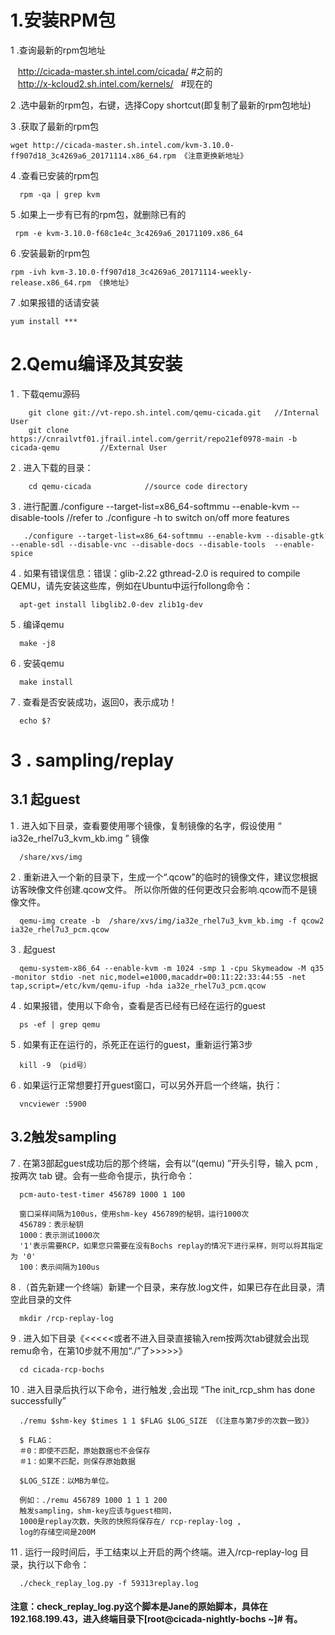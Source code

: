 # 1.安装RPM包

1 .查询最新的rpm包地址

    http://cicada-master.sh.intel.com/cicada/  #之前的       
    http://x-kcloud2.sh.intel.com/kernels/   #现在的


2 .选中最新的rpm包，右键，选择Copy shortcut(即复制了最新的rpm包地址)

3 .获取了最新的rpm包

    wget http://cicada-master.sh.intel.com/kvm-3.10.0-ff907d18_3c4269a6_20171114.x86_64.rpm 《注意更换新地址》
 
4 .查看已安装的rpm包

      rpm -qa | grep kvm 

5 .如果上一步有已有的rpm包，就删除已有的

     rpm -e kvm-3.10.0-f68c1e4c_3c4269a6_20171109.x86_64 
     
6 .安装最新的rpm包

    rpm -ivh kvm-3.10.0-ff907d18_3c4269a6_20171114-weekly-release.x86_64.rpm 《换地址》
      
7 .如果报错的话请安装

    yum install ***


# 2.Qemu编译及其安装
    
1 . 下载qemu源码
 
        git clone git://vt-repo.sh.intel.com/qemu-cicada.git   //Internal User
        git clone https://cnrailvtf01.jfrail.intel.com/gerrit/repo21ef0978-main -b cicada-qemu         //External User  

2 . 进入下载的目录：

        cd qemu-cicada            //source code directory

3 . 进行配置./configure --target-list=x86_64-softmmu --enable-kvm --disable-tools   //refer to ./configure -h to switch on/off more features

       ./configure --target-list=x86_64-softmmu --enable-kvm --disable-gtk --enable-sdl --disable-vnc --disable-docs --disable-tools  --enable-spice

4 . 如果有错误信息：错误：glib-2.22 gthread-2.0 is required to compile QEMU，请先安装这些库，例如在Ubuntu中运行follong命令：

      apt-get install libglib2.0-dev zlib1g-dev    

5 . 编译qemu
    
      make -j8

6 . 安装qemu

      make install

7 . 查看是否安装成功，返回0，表示成功！

      echo $? 

# 3 . sampling/replay

## 3.1 起guest

1 . 进入如下目录，查看要使用哪个镜像，复制镜像的名字，假设使用 “ ia32e_rhel7u3_kvm_kb.img ” 镜像
    
      /share/xvs/img

2 . 重新进入一个新的目录下，生成一个“.qcow”的临时的镜像文件，建议您根据访客映像文件创建.qcow文件。 所以你所做的任何更改只会影响.qcow而不是镜像文件。

      qemu-img create -b  /share/xvs/img/ia32e_rhel7u3_kvm_kb.img -f qcow2 ia32e_rhel7u3_pcm.qcow

3 . 起guest

      qemu-system-x86_64 --enable-kvm -m 1024 -smp 1 -cpu Skymeadow -M q35 -monitor stdio -net nic,model=e1000,macaddr=00:11:22:33:44:55 -net tap,script=/etc/kvm/qemu-ifup -hda ia32e_rhel7u3_pcm.qcow

4 . 如果报错，使用以下命令，查看是否已经有已经在运行的guest

      ps -ef | grep qemu

5 . 如果有正在运行的，杀死正在运行的guest，重新运行第3步

      kill -9 （pid号）

6 . 如果运行正常想要打开guest窗口，可以另外开启一个终端，执行：

      vncviewer :5900

## 3.2触发sampling 

7 . 在第3部起guest成功后的那个终端，会有以“(qemu) ”开头引导，输入  pcm ,按两次 tab 键。会有一些命令提示，执行命令：

      pcm-auto-test-timer 456789 1000 1 100
      
      窗口采样间隔为100us，使用shm-key 456789的秘钥，运行1000次
      456789：表示秘钥
      1000：表示测试1000次
      '1'表示需要RCP，如果您只需要在没有Bochs replay的情况下进行采样，则可以将其指定为 '0'
      100：表示间隔为100us




8 .（首先新建一个终端）新建一个目录，来存放.log文件，如果已存在此目录，清空此目录的文件

      mkdir /rcp-replay-log  

9 . 进入如下目录《<<<<<或者不进入目录直接输入rem按两次tab键就会出现remu命令，在第10步就不用加“./”了>>>>>》

      cd cicada-rcp-bochs

10 . 进入目录后执行以下命令，进行触发 ,会出现 “The init_rcp_shm has done successfully”

      ./remu $shm-key $times 1 1 $FLAG $LOG_SIZE 《《注意与第7步的次数一致》》

      $ FLAG：
      ＃0：即使不匹配，原始数据也不会保存
      ＃1：如果不匹配，则保存原始数据

      $LOG_SIZE：以MB为单位。

      例如：./remu 456789 1000 1 1 1 200 
      触发sampling，shm-key应该与guest相同，
      1000是replay次数，失败的快照将保存在/ rcp-replay-log ,
      log的存储空间是200M

11 . 运行一段时间后，手工结束以上开启的两个终端。进入/rcp-replay-log 目录，执行以下命令：

      ./check_replay_log.py -f 59313replay.log
      
#### 注意：check_replay_log.py这个脚本是Jane的原始脚本，具体在192.168.199.43，进入终端目录下[root@cicada-nightly-bochs ~]# 有。



      
 
      
